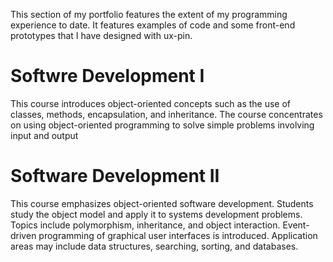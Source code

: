 This section of my portfolio features the extent of my programming experience to date. 
It features examples of code and some front-end prototypes that I have designed with ux-pin.

# Softwre Development I
This course introduces object-oriented concepts such as the use of classes, methods, encapsulation, and inheritance.
The course concentrates on using object-oriented programming to solve simple problems involving input and output

# Software Development II
This course emphasizes object-oriented software development. Students study the object model and apply it to systems development problems.
Topics include polymorphism, inheritance, and object interaction. Event-driven programming of graphical user interfaces is introduced. 
Application areas may include data structures, searching, sorting, and databases.
